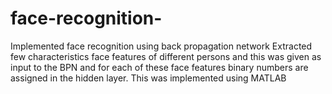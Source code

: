 # face-recognition-
Implemented face recognition using back propagation network 
Extracted few characteristics face features of different persons and this was given as input to the BPN and for each of these
face features binary numbers are assigned in the hidden layer. This was implemented using MATLAB
